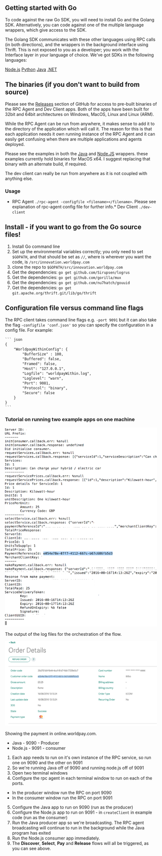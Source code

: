 ## Getting started with Go

To code against the raw Go SDK, you will need to install Go and the Golang SDK. Alternatively, you can code against one of the multiple language wrappers, which give access to the SDK. 

The Golang SDK communicates with these other languages using RPC calls (in both directions), and the wrappers in the background interface using Thrift. This is not exposed to you as a developer; you work with the Interface layer in your language of choice. We've got SDKs in the following languages:
<div class="download">
  <a class="md-button" href="nodejs">Node.js</a>
  <a class="md-button" href="python27">Python</a>
  <a class="md-button" href="java">Java</a>
  <a class="md-button" href="dotnet">.NET</a>
</div>

## The binaries (if you don't want to build from source)

Please see the [Releases](https://github.com/WPTechInnovation/worldpay-within-sdk/releases) section of GitHub for access to pre-built binaries of the RPC Agent and Dev Client apps. Both of the apps have been built for 32bit and 64bit architectures on Windows, MacOS, Linux and Linux (ARM).

While the RPC Agent can be run from anywhere, it makes sense to add it to the directory of the application which will call it. The reason for this is that each application needs it own running instance of the RPC Agent and it can easily get confusing when there are multiple applications and agents deployed.

Please see the examples in both the [Java](java) and [Node.JS](nodejs) wrappers. these examples currently hold binaries for MacOS x64\. I suggest replacing that binary with an alternate build, if required.

The dev client can really be run from anywhere as it is not coupled with anything else.

### Usage

*   RPC Agent `./rpc-agent -configfile <filename></filename>`. Please see explanation of rpc-agent config file for further info.*   Dev Client `./dev-client`

## Install - if you want to go from the Go source files!

1.  Install Go command line
2.  Set up the environmental variables correctly; you only need to set `$GOPATH`, and that should be set as `//`, where is wherever you want the code, is `/src/innovation.worldpay.com`
3.  clone the repo to `$GOPATH/src/innovation.worldpay.com`
4.  Get the dependencies: `go get github.com/Sirupsen/logrus`
5.  Get the dependencies: `go get github.com/gorilla/mux`
6.  Get the dependencies: `go get github.com/nu7hatch/gouuid`
7.  Get the dependencies: `go get git.apache.org/thrift.git/lib/go/thrift`

## Configuration file versus command line flags

The RPC client takes command line flags e.g. `-port 9091` but it can also take the flag `-configfile 'conf.json'` so you can specify the configuration in a config file. For example:

    ``` json
    {
        "WorldpayWithinConfig": {
            "BufferSize" : 100,
            "Buffered": false,
            "Framed": false,
            "Host": "127.0.0.1",
            "Logfile": "worldpayWithin.log",
            "Loglevel": "warn",
            "Port": 9081,
            "Protocol": "binary",
            "Secure": false
        }
    }
    ```

### Tutorial on running two example apps on one machine

![The output of the log files for the orchestration of the flow](images/get-started/outputoforchestration1.png)
<figcaption>The output of the log files for the orchestration of the flow.</figcaption>

![Showing the payment in online.worldpay.com](images/get-started/order-details-onlineworldpaycom.png)
<figcaption>Showing the payment in online.worldpay.com.</figcaption>

*   Java - 9090 - Producer
*   Node.js - 9091 - consumer

1.  Each app needs to run on it's own instance of the RPC service, so run one on 9090 and the other on 9091
2.  So we're running Java off of 9090 and running node.js off of 9091
3.  Open two terminal windows
4.  Configure the rpc agent in each terminal window to run on each of the ports. 
  * In the producer window run the RPC on port 9090
  * In the consumer window run the RPC on port 9091
5.  Configure the Java app to run on 9090 (run as the producer)
6.  Configure the Node.js app to run on 9091 - in `createClient` in example code (run as the consumer)
7.  Run the Java producer app so we're broadcasting. The RPC agent broadcasting will continue to run in the background while the Java program has exited
8.  Run the Node.js consumer app immediately.
9.  The **Discover**, **Select**, **Pay** and **Release** flows will all be triggered, as you can see above.
